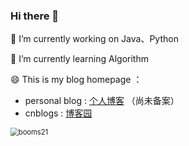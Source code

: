 ### Hi there 👋
<center>
 


</center>

<!-- **codeInk-Github/codeInk-Github** is a ✨ _special_ ✨ repository because its `README.md` (this file) appears on your GitHub profile.
 -->


🔭 I’m currently working on Java、Python

🌱 I’m currently learning Algorithm

😄 This is my blog homepage ：
- personal blog : [个人博客](https://www.zuckerlearning.cn/blog) （尚未备案）
- cnblogs :  [博客园](https://www.cnblogs.com/sussy/)


<img src="https://github-readme-stats.vercel.app/api?username=codeInk-Github&show_icons=true&include_all_commits=true?count_private=true?include_all_commits=true&theme=solarized-light" alt="booms21" style="zoom:80%;" />


<!-- - 👯 I’m looking to collaborate on ...
- 🤔 I’m looking for help with ...
- 💬 Ask me about ...
- 📫 How to reach me: ...
- 😄 Pronouns: ...
- ⚡ Fun fact: ... -->

